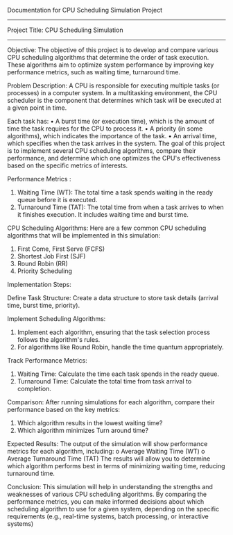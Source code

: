 Documentation for CPU Scheduling Simulation Project
________________________________________
Project Title: CPU Scheduling Simulation
________________________________________

Objective:
The objective of this project is to develop and compare various CPU scheduling algorithms that determine the order of task execution. These algorithms aim to optimize system performance by improving key performance metrics, such as waiting time, turnaround time.

Problem Description:
A CPU is responsible for executing multiple tasks (or processes) in a computer system. In a multitasking environment, the CPU scheduler is the component that determines which task will be executed at a given point in time.

Each task has:
•	A burst time (or execution time), which is the amount of time the task requires for the CPU to process it.
•	A priority (in some algorithms), which indicates the importance of the task.
•	An arrival time, which specifies when the task arrives in the system.
The goal of this project is to implement several CPU scheduling algorithms, compare their performance, and determine which one optimizes the CPU's effectiveness based on the specific metrics of interests.

Performance Metrics :
1.	Waiting Time (WT): The total time a task spends waiting in the ready queue before it is executed.
2.	Turnaround Time (TAT): The total time from when a task arrives to when it finishes execution. It includes waiting time and burst time.

CPU Scheduling Algorithms:
Here are a few common CPU scheduling algorithms that will be implemented in this simulation:
1)	First Come, First Serve (FCFS)
2)	Shortest Job First (SJF)
3)	Round Robin (RR)
4)	Priority Scheduling

Implementation Steps:

Define Task Structure: Create a data structure to store task details (arrival time, burst time, priority).

Implement Scheduling Algorithms:
1.	Implement each algorithm, ensuring that the task selection process follows the algorithm's rules.
2.	For algorithms like Round Robin, handle the time quantum appropriately.

Track Performance Metrics:
1.	Waiting Time: Calculate the time each task spends in the ready queue.
2.	Turnaround Time: Calculate the total time from task arrival to completion.

Comparison: After running simulations for each algorithm, compare their performance based on the key metrics:
1.	Which algorithm results in the lowest waiting time?
2.	Which algorithm minimizes Turn around time?

Expected Results:
The output of the simulation will show performance metrics for each algorithm, including:
o	Average Waiting Time (WT)
o	Average Turnaround Time (TAT)
The results will allow you to determine which algorithm performs best in terms of minimizing waiting time, reducing turnaround time.

Conclusion:
This simulation will help in understanding the strengths and weaknesses of various CPU scheduling algorithms. By comparing the performance metrics, you can make informed decisions about which scheduling algorithm to use for a given system, depending on the specific requirements (e.g., real-time systems, batch processing, or interactive systems)




